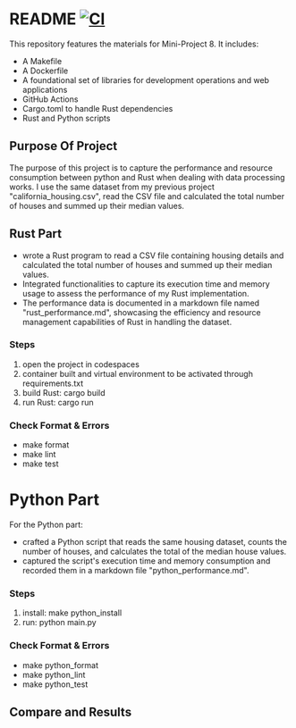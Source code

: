 # README [![CI](https://github.com/nogibjj/Project8_Vivian/actions/workflows/ci.yml/badge.svg)](https://github.com/nogibjj/Project8_Vivian/actions/workflows/ci.yml)
This repository features the materials for Mini-Project 8. It includes: 
- A Makefile
- A Dockerfile
- A foundational set of libraries for development operations and web applications
- GitHub Actions
- Cargo.toml to handle Rust dependencies
- Rust and Python scripts


## Purpose Of Project
The purpose of this project is to capture the performance and resource consumption between python and Rust when dealing with data processing works. I use the same dataset from my previous project "california_housing.csv", read the CSV file and calculated the total number of houses and summed up their median values.



## Rust Part
- wrote a Rust program to read a CSV file containing housing details and calculated the total number of houses and summed up their median values.
- Integrated functionalities to capture its execution time and memory usage to assess the performance of my Rust implementation.
- The performance data is documented in a markdown file named "rust_performance.md", showcasing the efficiency and resource management capabilities of Rust in handling the dataset.

### Steps
1. open the project in codespaces
2. container built and virtual environment to be activated through requirements.txt
3. build Rust: cargo build
4. run Rust: cargo run
   
### Check Format & Errors
- make format
- make lint
- make test

# Python Part
For the Python part:
- crafted a Python script that reads the same housing dataset, counts the number of houses, and calculates the total of the median house values.
- captured the script's execution time and memory consumption and recorded them in a markdown file "python_performance.md".

### Steps
1. install: make python_install
2. run: python main.py

### Check Format & Errors
- make python_format
- make python_lint
- make python_test


## Compare and Results



